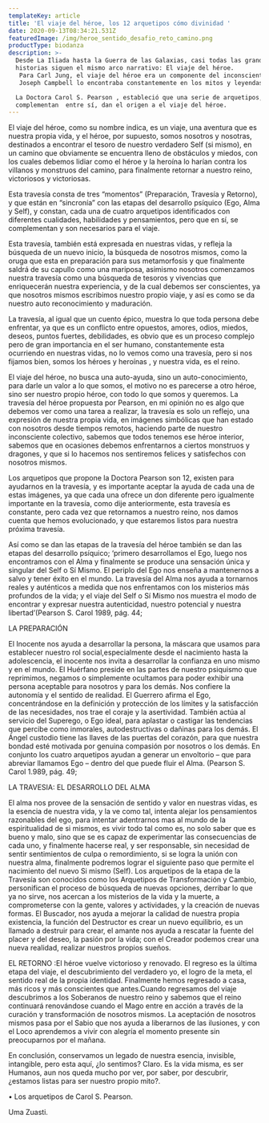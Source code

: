 ```yaml
---
templateKey: article
title: 'El viaje del héroe, los 12 arquetipos cómo divinidad '
date: 2020-09-13T08:34:21.531Z
featuredImage: /img/heroe_sentido_desafio_reto_camino.png
productType: biodanza
description: >-
  Desde La Iliada hasta la Guerra de las Galaxias, casi todas las grandes
  historias siguen el mismo arco narrativo: El viaje del héroe.
   Para Carl Jung, el viaje del héroe era un componente del inconsciente colectivo, aparecía de manera recurrente en muchos de los sueños y neurosis de sus pacientes.
   Joseph Campbell lo encontraba constantemente en los mitos y leyendas de casi todas las sociedades conocidas.

  La Doctora Carol S. Pearson , estableció que una serie de arquetipos, que se
  complementan  entre sí, dan el origen a el viaje del héroe.
---
```

El viaje del héroe, como su nombre indica, es un viaje, una aventura que es nuestra propia vida, y el héroe, por supuesto, somos nosotros y nosotras, destinados a encontrar el tesoro de nuestro verdadero Self (si mismo), en un camino que obviamente se encuentra lleno de obstáculos y miedos, con los cuales debemos lidiar como el héroe  y la heroína lo harían contra los villanos y monstruos del camino, para finalmente retornar a nuestro reino, victoriosos y victoriosas.

Esta travesía consta de tres “momentos” (Preparación, Travesía y Retorno), y que están en “sincronía” con las etapas del desarrollo psíquico (Ego, Alma y Self), y constan, cada una de cuatro arquetipos identificados con diferentes cualidades, habilidades y pensamientos, pero que en sí, se complementan y son necesarios para el viaje.

Esta travesía, también está expresada en nuestras vidas, y refleja la búsqueda de un nuevo inicio, la búsqueda de nosotros mismos, como la oruga que esta en preparación para sus metamorfosis y que finalmente saldrá de su capullo como una mariposa, asimismo nosotros comenzamos nuestra travesía como una búsqueda de tesoros y vivencias que enriquecerán nuestra experiencia, y de la cual debemos ser conscientes, ya que nosotros mismos escribimos nuestro propio viaje, y así es como se da nuestro auto reconocimiento y maduración.

 La travesía, al igual que un cuento épico, muestra lo que toda persona debe enfrentar, ya que es un conflicto entre opuestos, amores, odios, miedos, deseos, puntos fuertes, debilidades, es obvio que es un proceso complejo pero de gran importancia en el ser humano, constantemente esta ocurriendo en nuestras vidas, no lo vemos como una travesía, pero si nos fijamos bien, somos los héroes y  heroínas , y nuestra vida, es  el reino. 

El viaje del héroe, no busca una auto-ayuda, sino un auto-conocimiento, para darle un valor a lo que somos, el motivo no es parecerse a otro héroe, sino ser nuestro propio héroe, con todo lo que somos y queremos. La travesía del héroe propuesta por Pearson, en mi opinión no es algo que debemos ver como una tarea a realizar, la travesía es solo un reflejo, una expresión de nuestra propia vida, en imágenes simbólicas que han estado con nosotros desde tiempos remotos, haciendo parte de nuestro inconsciente colectivo, sabemos que todos tenemos ese héroe interior, sabemos que en ocasiones debemos enfrentarnos a ciertos monstruos y dragones, y que si lo hacemos nos sentiremos felices y satisfechos con nosotros mismos.

 Los arquetipos que propone la Doctora Pearson son 12, existen para ayudarnos en la travesía, y es importante aceptar la ayuda de cada una de estas imágenes, ya que cada una ofrece un don diferente pero igualmente importante en la travesía, como dije anteriormente, esta travesía es constante, pero cada vez que retornamos a nuestro reino, nos damos cuenta que hemos evolucionado, y que estaremos listos para nuestra próxima travesía. 

Así como se dan las etapas de la travesía del héroe también se dan las etapas del desarrollo psíquico; ‘primero desarrollamos el Ego, luego nos encontramos con el Alma y finalmente se produce una sensación única y singular del Self o Sí Mismo. El periplo del Ego nos enseña a mantenernos a salvo y tener éxito en el mundo. La travesía del Alma nos ayuda a tornarnos reales y auténticos a medida que nos enfrentamos con los misterios más profundos de la vida; y el viaje del Self o Sí Mismo nos muestra el modo de encontrar y expresar nuestra autenticidad, nuestro potencial y nuestra libertad’(Pearson S. Carol 1989, pág. 44; 

 LA PREPARACIÓN

El Inocente nos ayuda a desarrollar la persona, la máscara que usamos para establecer nuestro rol social,especialmente desde el nacimiento hasta la adolescencia, el inocente nos invita a desarrollar la confianza en uno mismo y en el mundo. El Huérfano preside en las partes de nuestro psiquismo que reprimimos, negamos o simplemente ocultamos para poder exhibir una persona aceptable para nosotros y para los demás. Nos confiere la autonomía y el sentido de realidad. El Guerrero afirma el Ego, concentrándose en la definición y protección de los límites y la satisfacción de las necesidades, nos trae el coraje y la asertividad. También actúa al servicio del Superego, o Ego ideal, para aplastar o castigar las tendencias que percibe como inmorales, autodestructivas o dañinas para los demás. El Ángel custodio tiene las llaves de las puertas del corazón, para que nuestra bondad esté motivada por genuina compasión por nosotros o los demás. En conjunto los cuatro arquetipos ayudan a generar un envoltorio – que para abreviar llamamos Ego – dentro del que puede fluir el Alma. (Pearson S. Carol 1.989, pág. 49;

LA TRAVESIA: EL DESARROLLO DEL ALMA

El alma nos provee de la sensación de sentido y valor en nuestras vidas, es la esencia de nuestra vida, y la ve como tal, intenta alejar los pensamientos razonables del ego, para intentar adentrarnos mas al mundo de la espiritualidad de si mismos, es vivir todo tal como es, no solo saber que es bueno y malo, sino que se es capaz de experimentar las consecuencias de cada uno, y finalmente hacerse real, y ser responsable, sin necesidad de sentir sentimientos de culpa o remordimiento, si se logra la unión con nuestra alma, finalmente podremos lograr el siguiente paso que permite el nacimiento del nuevo Si mismo (Self). Los arquetipos de la etapa de la Travesía son conocidos como los Arquetipos de Transformación y Cambio, personifican el proceso de búsqueda de nuevas opciones, derribar lo que ya no sirve, nos acercan a los misterios de la vida y la muerte, a comprometerse con la gente, valores y actividades, y la creación de nuevas formas. El Buscador, nos ayuda a mejorar la calidad de nuestra propia existencia, la función del Destructor es crear un nuevo equilibrio, es un llamado a destruir para crear, el amante nos ayuda a rescatar la fuente del placer y del deseo, la pasión por la vida; con el Creador podemos crear una nueva realidad, realizar nuestros propios  sueños.

EL RETORNO :El héroe vuelve victorioso  y renovado. El regreso es la última etapa del viaje, el descubrimiento del verdadero yo, el logro de la meta, el sentido real de la propia identidad. Finalmente hemos regresado a casa, más ricos y más conscientes que antes.Cuando regresamos del viaje descubrimos a los Soberanos de nuestro reino y sabemos que el reino continuará renovándose cuando el Mago entre en acción a través de la curación y transformación de nosotros mismos. La aceptación de nosotros mismos pasa por el Sabio que nos ayuda a liberarnos de las ilusiones, y con el Loco aprendemos a vivir con alegría el momento presente sin preocuparnos por el mañana.

En conclusión, conservamos un legado de nuestra esencia, invisible, intangible, pero esta aquí, ¿lo sentimos? Claro. Es la vida misma, es ser Humanos, aun nos queda mucho por ver, por saber, por descubrir, ¿estamos listas para ser nuestro propio mito?.

• Los arquetipos de Carol S. Pearson.  

Uma Zuasti.
